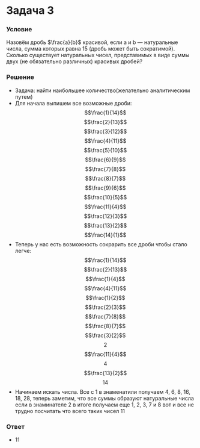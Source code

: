 # Задача 3

### Условие
Назовём дробь $\frac{a}{b}$ красивой, если a и b — натуральные числа, сумма которых равна 15 (дробь
может быть сократимой). Сколько существует натуральных чисел, представимых в виде
суммы двух (не обязательно различных) красивых дробей?

### Решение
- Задача: найти наибольшее количество(желательно аналитическим путем)
- Для начала выпишем все возможные дроби: $$\frac{1}{14}$$ $$\frac{2}{13}$$ $$\frac{3}{12}$$ $$\frac{4}{11}$$ $$\frac{5}{10}$$ $$\frac{6}{9}$$ $$\frac{7}{8}$$ $$\frac{8}{7}$$ $$\frac{9}{6}$$ $$\frac{10}{5}$$ $$\frac{11}{4}$$ $$\frac{12}{3}$$ $$\frac{13}{2}$$ $$\frac{14}{1}$$
- Теперь у нас есть возможность сокрарить все дроби чтобы стало легче: $$\frac{1}{14}$$ $$\frac{2}{13}$$ $$\frac{1}{4}$$ $$\frac{4}{11}$$ $$\frac{1}{2}$$ $$\frac{2}{3}$$ $$\frac{7}{8}$$ $$\frac{8}{7}$$ $$\frac{3}{2}$$ $$2$$ $$\frac{11}{4}$$ $$4$$ $$\frac{13}{2}$$ $$14$$
- Начинаем искать числа. Все с 1 в знаменатили получаем 4, 6, 8, 16, 18, 28, теперь заметим, что все суммы образуют натуральные числа если в знаминателе 2 в итоге получаем еще 1, 2, 3, 7 и 8 вот и все не трудно посчитать что всего таких чисел 11

### Ответ
- 11
